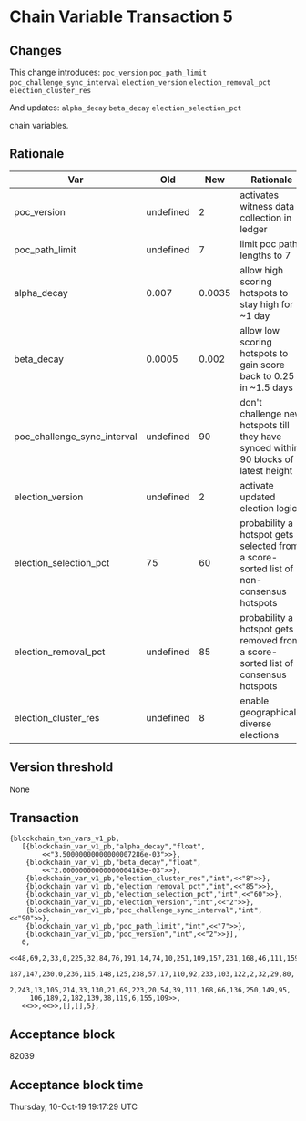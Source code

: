 # Chain Variable Transaction 5

## Changes

This change introduces:
`poc_version`
`poc_path_limit`
`poc_challenge_sync_interval`
`election_version`
`election_removal_pct`
`election_cluster_res`

And updates:
`alpha_decay`
`beta_decay`
`election_selection_pct`

chain variables.

## Rationale

|Var                            | Old       | New   | Rationale                                                                             |
|-------------------------------|-----------|-------|---------------------------------------------------------------------------------------|
|poc_version                    |undefined  |2      |activates witness data collection in ledger                                            |
|poc_path_limit                 |undefined  |7      |limit poc path lengths to 7                                                            |
|alpha_decay                    |0.007      |0.0035 |allow high scoring hotspots to stay high for ~1 day                                    |
|beta_decay                     |0.0005     |0.002  |allow low scoring hotspots to gain score back to 0.25 in ~1.5 days                     |
|poc_challenge_sync_interval    |undefined  |90     |don't challenge new hotspots till they have synced within 90 blocks of latest height   |
|election_version               |undefined  |2      |activate updated election logic                                                        |
|election_selection_pct         |75         |60     |probability a hotspot gets selected from a score-sorted list of non-consensus hotspots |
|election_removal_pct           |undefined  |85     |probability a hotspot gets removed from a score-sorted list of consensus hotspots      |
|election_cluster_res           |undefined  |8      |enable geographically diverse elections                                                |

## Version threshold

None

## Transaction

```
{blockchain_txn_vars_v1_pb,
   [{blockchain_var_v1_pb,"alpha_decay","float",
        <<"3.50000000000000007286e-03">>},
    {blockchain_var_v1_pb,"beta_decay","float",
        <<"2.00000000000000004163e-03">>},
    {blockchain_var_v1_pb,"election_cluster_res","int",<<"8">>},
    {blockchain_var_v1_pb,"election_removal_pct","int",<<"85">>},
    {blockchain_var_v1_pb,"election_selection_pct","int",<<"60">>},
    {blockchain_var_v1_pb,"election_version","int",<<"2">>},
    {blockchain_var_v1_pb,"poc_challenge_sync_interval","int",<<"90">>},
    {blockchain_var_v1_pb,"poc_path_limit","int",<<"7">>},
    {blockchain_var_v1_pb,"poc_version","int",<<"2">>}],
   0,
   <<48,69,2,33,0,225,32,84,76,191,14,74,10,251,109,157,231,168,46,111,159,
     187,147,230,0,236,115,148,125,238,57,17,110,92,233,103,122,2,32,29,80,
     2,243,13,105,214,33,130,21,69,223,20,54,39,111,168,66,136,250,149,95,
     106,189,2,182,139,38,119,6,155,109>>,
   <<>>,<<>>,[],[],5},
```

## Acceptance block

82039 

## Acceptance block time

Thursday, 10-Oct-19 19:17:29 UTC

